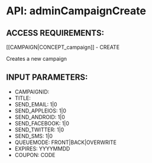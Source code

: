 # API: adminCampaignCreate


## ACCESS REQUIREMENTS: ##
[[CAMPAIGN|CONCEPT_campaign]] - CREATE


Creates a new campaign

## INPUT PARAMETERS: ##
  * CAMPAIGNID: 
  * TITLE: 
  * SEND_EMAIL: 1|0
  * SEND_APPLEIOS: 1|0
  * SEND_ANDROID: 1|0
  * SEND_FACEBOOK: 1|0
  * SEND_TWITTER: 1|0
  * SEND_SMS: 1|0
  * QUEUEMODE: FRONT|BACK|OVERWRITE
  * EXPIRES: YYYYMMDD
  * COUPON: CODE
